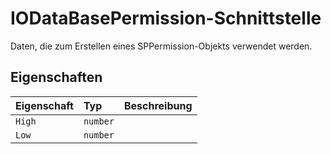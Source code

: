 # <a name="iodatabasepermission-interface"></a>IODataBasePermission-Schnittstelle







Daten, die zum Erstellen eines SPPermission-Objekts verwendet werden.




## <a name="properties"></a>Eigenschaften

| Eigenschaft     | Typ   | Beschreibung|
|:-------------|:-------|:-----------|
|`High`      | `number` |  |
|`Low`      | `number` |  |






